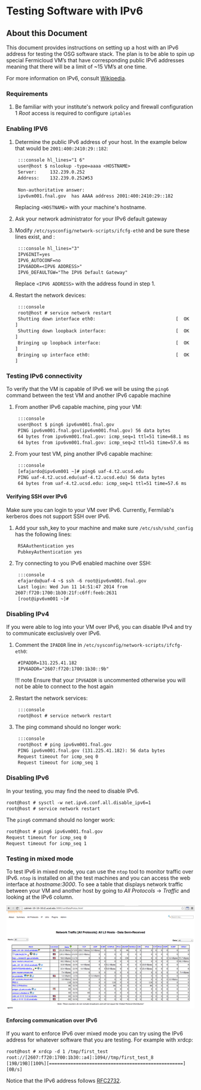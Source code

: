 Testing Software with IPv6
==========================

About this Document
-------------------

This document provides instructions on setting up a host with an IPv6 address for testing the OSG software stack. The plan is to be able to spin up special Fermicloud VM’s that have corresponding public IPv6 addresses meaning that there will be a limit of ~15 VM’s at one time.

For more information on IPv6, consult [Wikipedia](http://en.wikipedia.org/wiki/IPv6).

### Requirements

1. Be familiar with your institute's network policy and firewall configuration 1 *Root* access is required to configure `iptables`

### Enabling IPV6

1. Determine the public IPv6 address of your host. In the example below that would be `2001:400:2410:29::182`:

        :::console hl_lines="1 6"
        user@host $ nslookup -type=aaaa <HOSTNAME>
        Server:     132.239.0.252      
        Address:    132.239.0.252#53      
        
        Non-authoritative answer:
        ipv6vm001.fnal.gov  has AAAA address 2001:400:2410:29::182

    Replacing `<HOSTNAME>` with your machine's hostname.

1. Ask your network administrator for your IPv6 default gateway
1. Modify `/etc/sysconfig/network-scripts/ifcfg-eth0` and be sure these lines exist, and : 

        :::console hl_lines="3"
        IPV6INIT=yes
        IPV6_AUTOCONF=no
        IPV6ADDR=<IPV6 ADDRESS>"
        IPV6_DEFAULTGW="The IPV6 Default Gateway"

    Replace `<IPV6 ADDRESS>` with the address found in step 1.

1. Restart the network devices:

        :::console
        root@host # service network restart
        Shutting down interface eth0:                              [  OK  ]
        Shutting down loopback interface:                          [  OK  ]
        Bringing up loopback interface:                            [  OK  ]
        Bringing up interface eth0:                                [  OK  ]

### Testing IPv6 connectivity

To verify that the VM is capable of IPv6 we will be using the `ping6` command between the test VM and another IPv6 capable machine

1. From another IPv6 capable machine, ping your VM:

        :::console
        user@host $ ping6 ipv6vm001.fnal.gov
        PING ipv6vm001.fnal.gov(ipv6vm001.fnal.gov) 56 data bytes
        64 bytes from ipv6vm001.fnal.gov: icmp_seq=1 ttl=51 time=68.1 ms
        64 bytes from ipv6vm001.fnal.gov: icmp_seq=2 ttl=51 time=57.6 ms

1. From your test VM, ping another IPv6 capable machine:

        :::console
        [efajardo@ipv6vm001 ~]# ping6 uaf-4.t2.ucsd.edu
        PING uaf-4.t2.ucsd.edu(uaf-4.t2.ucsd.edu) 56 data bytes
        64 bytes from uaf-4.t2.ucsd.edu: icmp_seq=1 ttl=51 time=57.6 ms

#### Verifying SSH over IPv6

Make sure you can login to your VM over IPv6. Currently, Fermilab's kerberos does not support SSH over IPv6.

1. Add your ssh\_key to your machine and make sure `/etc/ssh/sshd_config` has the following lines: 

        RSAAuthentication yes
        PubkeyAuthentication yes

1. Try connecting to you IPv6 enabled machine over SSH: 

        :::console
        efajardo@uaf-4 ~$ ssh -6 root@ipv6vm001.fnal.gov
        Last login: Wed Jun 11 14:51:47 2014 from 2607:f720:1700:1b30:21f:c6ff:feeb:2631
        [root@ipv6vm001 ~]#  

### Disabling IPv4

If you were able to log into your VM over IPv6, you can disable IPv4 and try to communicate exclusively over IPv6.

1. Comment the `IPADDR` line in `/etc/sysconfig/network-scripts/ifcfg-eth0`:

        #IPADDR=131.225.41.182
        IPV6ADDR="2607:f720:1700:1b30::9b"

    !!! note
        Ensure that your `IPV6ADDR` is uncommented otherwise you will not be able to connect to the host again

1. Restart the network services: 

        :::console
        root@host # service network restart

1. The ping command should no longer work: 

        :::console
        root@host # ping ipv6vm001.fnal.gov
        PING ipv6vm001.fnal.gov (131.225.41.182): 56 data bytes
        Request timeout for icmp_seq 0
        Request timeout for icmp_seq 1

### Disabling IPv6

In your testing, you may find the need to disable IPv6.

``` console
root@host # sysctl -w net.ipv6.conf.all.disable_ipv6=1
root@host # service network restart
```

The `ping6` command should no longer work: 

``` console
root@host # ping6 ipv6vm001.fnal.gov
Request timeout for icmp_seq 0
Request timeout for icmp_seq 1
```

### Testing in mixed mode

To test IPv6 in mixed mode, you can use the `ntop` tool to monitor traffic over IPv6. `ntop` is installed on all the test machines and you can access the web interface at *hostname:3000*. To see a table that displays network traffic between your VM and another host by going to *All Protocols* -> *Traffic* and looking at the IPv6 column.

![NTP-web](../img/ipv6-testing.png)

#### Enforcing communication over IPv6

If you want to enforce IPv6 over mixed mode you can try using the IPv6 address for whatever software that you are testing. For example with xrdcp:

``` console
root@host # xrdcp -d 1 /tmp/first_test root://[2607:f720:1700:1b30::a4]:1094//tmp/first_test_8
[19B/19B][100%][==================================================][0B/s] 
```

Notice that the IPv6 address follows [RFC2732](https://www.ietf.org/rfc/rfc2732.txt).
